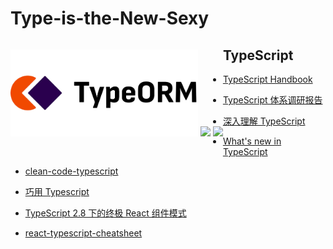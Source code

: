 # Type-is-the-New-Sexy

<p style="float: left">
<img src="https://github.com/typeorm/typeorm/raw/master/resources/logo_big.png" width="300"/>
<img src="https://d33wubrfki0l68.cloudfront.net/49c2be6f2607b5c12dd27f8ecc8521723447975d/f05c5/logo-small.cbbeba89.svg" width="150"/>
 <img src="https://raw.githubusercontent.com/19majkel94/type-graphql/master/logo.png" width="300"/>
</p>

## TypeScript

- [TypeScript Handbook](https://www.tslang.cn/docs/handbook/basic-types.html)

- [TypeScript 体系调研报告](https://github.com/ProtoTeam/blog/blob/master/201709/2.md)

- [深入理解 TypeScript](https://jkchao.github.io/typescript-book-chinese/)

- [What's new in TypeScript](https://github.com/Microsoft/TypeScript/wiki/What%27s-new-in-TypeScript)

- [clean-code-typescript](https://labs42io.github.io/clean-code-typescript/)

- [巧用 Typescript](https://zhuanlan.zhihu.com/p/39620591)

- [TypeScript 2.8 下的终极 React 组件模式](https://juejin.im/post/5b07caf16fb9a07aa83f2977)

- [react-typescript-cheatsheet](https://github.com/sw-yx/react-typescript-cheatsheet)

